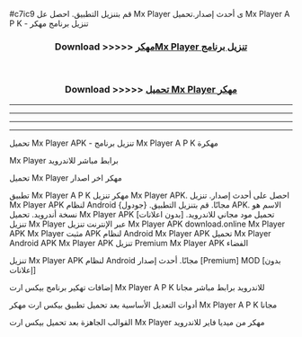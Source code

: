 #c7ic9 قم بتنزيل التطبيق. احصل عل Mx Player  ى أحدث إصدار.تحميل Mx Player  A P K - تنزيل برنامج مهكر



<div align="center">
<h3>Download >>>>> <a href="https://ar-sites.web.app/?ar= Mx Player ">مهكرMx Player  تنزيل برنامج</a></h3><br>

<h3>Download >>>>> <a href="https://ar-sites.web.app/?ar= Mx Player ">تحميل Mx Player  مهكر</a></h3>
</div>


----------------------------------------------------------

----------------------------------------------------------

----------------------------------------------------------

----------------------------------------------------------


تحميل Mx Player  APK - تنزيل برنامج Mx Player  A P K مهكرة

Mx Player  برابط مباشر للاندرويد

تحميل Mx Player  مهكر اخر اصدار

تطبيق Mx Player  A P K مهكر
تنزيل Mx Player  APK. احصل على أحدث إصدار.
تنزيل Mx Player  APK لنظام Android مجانًا.
قم بتنزيل التطبيق. {جودول} APK. الاسم هو نسخة أندرويد.
تحميل Mx Player  APK [بدون اعلانات]
تحميل مود مجاني للاندرويد.
تنزيل Mx Player  عبر الإنترنت
تنزيل Mx Player  APK
download.online Mx Player  APK
Mx Player  مثبت APK لنظام Android
Mx Player  APK
تحميل Mx Player  Android APK
Mx Player  APK تنزيل Premium
Mx Player  APK الفضاء

تنزيل Mx Player  APK لنظام Android مجانًا. أحدث إصدار [Premium] MOD [بدون إعلانات]

إضافات تهكير برنامج بيكس ارت Mx Player  A P K للاندرويد برابط مباشر مجانا

أدوات التعديل الأساسية بعد تحميل تطبيق بيكس ارت مهكر Mx Player  A P K مجانا

القوالب الجاهزة بعد تحميل بيكس ارت Mx Player  مهكر من ميديا فاير للاندرويد



